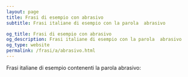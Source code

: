 ```yaml
---
layout: page
title: Frasi di esempio con abrasivo 
subtitle: Frasi italiane di esempio con la parola  abrasivo

og_title: Frasi di esempio con abrasivo 
og_description: Frasi italiane di esempio con la parola  abrasivo
og_type: website
permalink: /frasi/a/abrasivo.html
---
```


Frasi italiane di esempio contenenti la parola abrasivo:


